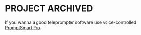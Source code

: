 # PROJECT ARCHIVED

If you wanna a good teleprompter software use voice-controlled [PromptSmart Pro](https://apps.apple.com/us/app/promptsmart-pro-teleprompter/id894811756).
